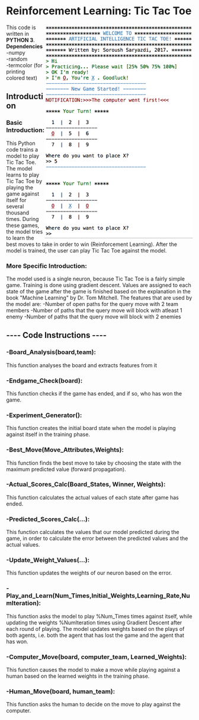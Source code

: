 # Reinforcement Learning: Tic Tac Toe
<img src="https://github.com/saryazdi/Reinforcement_Learning-Tic_Tac_Toe/blob/master/TIC_TAC_TOE_Game.jpg?raw=true" width="400" align="right" alt="Computer Hope">
This code is written in <b>PYTHON 3</b>.</br>
<b>Dependencies</b></br>
-numpy</br>
-random</br>
-termcolor (for printing colored text)

<h2>Introduction</h2>

<h3>Basic Introduction:</h3> This Python code trains a model to play Tic Tac Toe. The model learns to play Tic Tac Toe by playing the game against itself for several thousand times. During these games, the model tries to learn the best moves to take in order to win (Reinforcement Learning). After the model is trained, the user can play Tic Tac Toe against the model.

<h3>More Specific Introduction:</h3> The model used is a single neuron, because Tic Tac Toe is a fairly simple game. Training is done using gradient descent. Values are assigned to each state of the game after the game is finished based on the explanation in the book "Machine Learning" by Dr. Tom Mitchell. The features that are used by the model are:
-Number of open paths for the query move with 2 team members
-Number of paths that the query move will block with atleast 1 enemy
-Number of paths that the query move will block with 2 enemies

<h2>---- Code Instructions ----</h2>

<h3>-Board_Analysis(board,team):</h3> This function analyses the board and extracts features from it

<h3>-Endgame_Check(board):</h3> This function checks if the game has ended, and if so, who has won the game.

<h3>-Experiment_Generator():</h3> This function creates the initial board state when the model is playing against itself in the training phase.

<h3>-Best_Move(Move_Attributes,Weights):</h3> This function finds the best move to take by choosing the state with the maximum predicted value (forward propagation).

<h3>-Actual_Scores_Calc(Board_States, Winner, Weights):</h3> This function calculates the actual values of each state after game has ended.

<h3>-Predicted_Scores_Calc(...):</h3> This function calculates the values that our model predicted during the game, in order to calculate the error between the predicted values and the actual values.


<h3>-Update_Weight_Values(...):</h3> This function updates the weights of our neuron based on the error.

<h3>-Play_and_Learn(Num_Times,Initial_Weights,Learning_Rate,NumIteration):</h3> This function asks the model to play %Num_Times times against itself, while updating the weights %NumIteration times using Gradient Descent after each round of playing. The model updates weights based on the plays of both agents, i.e. both the agent that has lost the game and the agent that has won.

<h3>-Computer_Move(board, computer_team, Learned_Weights):</h3> This function causes the model to make a move while playing against a human based on the learned weights in the training phase.

<h3>-Human_Move(board, human_team):</h3> This function asks the human to decide on the move to play against the computer.
